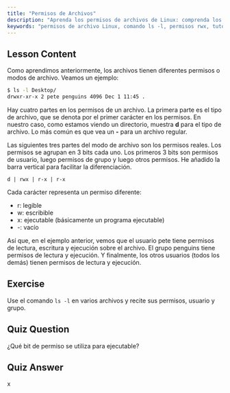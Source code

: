 ```yaml
---
title: "Permisos de Archivos"
description: "Aprenda los permisos de archivos de Linux: comprenda los bits rwx, los permisos de usuario, grupo y otros. Domine la salida de `ls -l` para principiantes. ¡Comience su viaje en Linux!"
keywords: "permisos de archivo Linux, comando ls -l, permisos rwx, tutorial Linux, modos de archivo, Linux para principiantes, guía Linux"
---
```


## Lesson Content

Como aprendimos anteriormente, los archivos tienen diferentes permisos o modos de archivo. Veamos un ejemplo:

```bash
$ ls -l Desktop/
drwxr-xr-x 2 pete penguins 4096 Dec 1 11:45 .
```

Hay cuatro partes en los permisos de un archivo. La primera parte es el tipo de archivo, que se denota por el primer carácter en los permisos. En nuestro caso, como estamos viendo un directorio, muestra **d** para el tipo de archivo. Lo más común es que vea un **-** para un archivo regular.

Las siguientes tres partes del modo de archivo son los permisos reales. Los permisos se agrupan en 3 bits cada uno. Los primeros 3 bits son permisos de usuario, luego permisos de grupo y luego otros permisos. He añadido la barra vertical para facilitar la diferenciación.

```plaintext
d | rwx | r-x | r-x
```

Cada carácter representa un permiso diferente:

- r: legible
- w: escribible
- x: ejecutable (básicamente un programa ejecutable)
- -: vacío

Así que, en el ejemplo anterior, vemos que el usuario pete tiene permisos de lectura, escritura y ejecución sobre el archivo. El grupo penguins tiene permisos de lectura y ejecución. Y finalmente, los otros usuarios (todos los demás) tienen permisos de lectura y ejecución.

## Exercise

Use el comando `ls -l` en varios archivos y recite sus permisos, usuario y grupo.

## Quiz Question

¿Qué bit de permiso se utiliza para ejecutable?

## Quiz Answer

x
